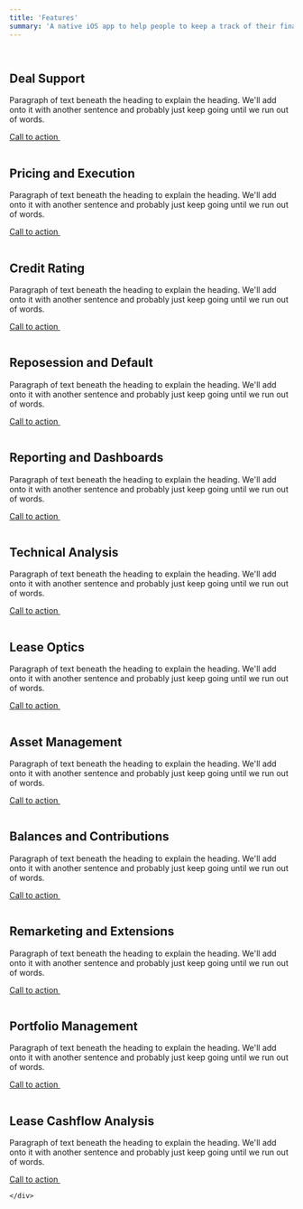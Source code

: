 ```yaml
---
title: 'Features'
summary: 'A native iOS app to help people to keep a track of their finances by providing easy-to use tracking and organising capabilities.'
---
```



<div class="row g-4 py-5 row-cols-1 row-cols-lg-3">
      <div class="feature col">
        <div class="feature-icon bg-primary bg-gradient">
          <svg class="bi" width="1em" height="1em"><use xlink:href="#collection"></use></svg>
        </div>
        <h2>Deal Support</h2>
        <p>Paragraph of text beneath the heading to explain the heading. We'll add onto it with another sentence and probably just keep going until we run out of words.</p>
        <a href="#" class="icon-link">
          Call to action
          <svg class="bi" width="1em" height="1em"><use xlink:href="#chevron-right"></use></svg>
        </a>
      </div>
      <div class="feature col">
        <div class="feature-icon bg-primary bg-gradient">
          <svg class="bi" width="1em" height="1em"><use xlink:href="#people-circle"></use></svg>
        </div>
        <h2>Pricing and Execution</h2>
        <p>Paragraph of text beneath the heading to explain the heading. We'll add onto it with another sentence and probably just keep going until we run out of words.</p>
        <a href="#" class="icon-link">
          Call to action
          <svg class="bi" width="1em" height="1em"><use xlink:href="#chevron-right"></use></svg>
        </a>
      </div>
      <div class="feature col">
        <div class="feature-icon bg-primary bg-gradient">
          <svg class="bi" width="1em" height="1em"><use xlink:href="#toggles2"></use></svg>
        </div>
        <h2>Credit Rating</h2>
        <p>Paragraph of text beneath the heading to explain the heading. We'll add onto it with another sentence and probably just keep going until we run out of words.</p>
        <a href="#" class="icon-link">
          Call to action
          <svg class="bi" width="1em" height="1em"><use xlink:href="#chevron-right"></use></svg>
        </a>
      </div>
      <div class="feature col">
        <div class="feature-icon bg-primary bg-gradient">
          <svg class="bi" width="1em" height="1em"><use xlink:href="#toggles2"></use></svg>
        </div>
        <h2>Reposession and Default</h2>
        <p>Paragraph of text beneath the heading to explain the heading. We'll add onto it with another sentence and probably just keep going until we run out of words.</p>
        <a href="#" class="icon-link">
          Call to action
          <svg class="bi" width="1em" height="1em"><use xlink:href="#chevron-right"></use></svg>
        </a>
      </div>
    <div class="feature col">
        <div class="feature-icon bg-primary bg-gradient">
          <svg class="bi" width="1em" height="1em"><use xlink:href="#toggles2"></use></svg>
        </div>
        <h2>Reporting and Dashboards</h2>
        <p>Paragraph of text beneath the heading to explain the heading. We'll add onto it with another sentence and probably just keep going until we run out of words.</p>
        <a href="#" class="icon-link">
          Call to action
          <svg class="bi" width="1em" height="1em"><use xlink:href="#chevron-right"></use></svg>
        </a>
      </div>
      <div class="feature col">
        <div class="feature-icon bg-primary bg-gradient">
          <svg class="bi" width="1em" height="1em"><use xlink:href="#toggles2"></use></svg>
        </div>
        <h2>Technical Analysis</h2>
        <p>Paragraph of text beneath the heading to explain the heading. We'll add onto it with another sentence and probably just keep going until we run out of words.</p>
        <a href="#" class="icon-link">
          Call to action
          <svg class="bi" width="1em" height="1em"><use xlink:href="#chevron-right"></use></svg>
        </a>
      </div>
      <div class="feature col">
        <div class="feature-icon bg-primary bg-gradient">
          <svg class="bi" width="1em" height="1em"><use xlink:href="#toggles2"></use></svg>
        </div>
        <h2>Lease Optics</h2>
        <p>Paragraph of text beneath the heading to explain the heading. We'll add onto it with another sentence and probably just keep going until we run out of words.</p>
        <a href="#" class="icon-link">
          Call to action
          <svg class="bi" width="1em" height="1em"><use xlink:href="#chevron-right"></use></svg>
        </a>
      </div>
      <div class="feature col">
        <div class="feature-icon bg-primary bg-gradient">
          <svg class="bi" width="1em" height="1em"><use xlink:href="#toggles2"></use></svg>
        </div>
        <h2>Asset Management</h2>
        <p>Paragraph of text beneath the heading to explain the heading. We'll add onto it with another sentence and probably just keep going until we run out of words.</p>
        <a href="#" class="icon-link">
          Call to action
          <svg class="bi" width="1em" height="1em"><use xlink:href="#chevron-right"></use></svg>
        </a>
      </div>
      <div class="feature col">
        <div class="feature-icon bg-primary bg-gradient">
          <svg class="bi" width="1em" height="1em"><use xlink:href="#toggles2"></use></svg>
        </div>
        <h2>Balances and Contributions</h2>
        <p>Paragraph of text beneath the heading to explain the heading. We'll add onto it with another sentence and probably just keep going until we run out of words.</p>
        <a href="#" class="icon-link">
          Call to action
          <svg class="bi" width="1em" height="1em"><use xlink:href="#chevron-right"></use></svg>
        </a>
      </div>
      <div class="feature col">
        <div class="feature-icon bg-primary bg-gradient">
          <svg class="bi" width="1em" height="1em"><use xlink:href="#toggles2"></use></svg>
        </div>
        <h2>Remarketing and Extensions</h2>
        <p>Paragraph of text beneath the heading to explain the heading. We'll add onto it with another sentence and probably just keep going until we run out of words.</p>
        <a href="#" class="icon-link">
          Call to action
          <svg class="bi" width="1em" height="1em"><use xlink:href="#chevron-right"></use></svg>
        </a>
      </div>
      <div class="feature col">
        <div class="feature-icon bg-primary bg-gradient">
          <svg class="bi" width="1em" height="1em"><use xlink:href="#toggles2"></use></svg>
        </div>
        <h2>Portfolio Management</h2>
        <p>Paragraph of text beneath the heading to explain the heading. We'll add onto it with another sentence and probably just keep going until we run out of words.</p>
        <a href="#" class="icon-link">
          Call to action
          <svg class="bi" width="1em" height="1em"><use xlink:href="#chevron-right"></use></svg>
        </a>
      </div>
      <div class="feature col">
        <div class="feature-icon bg-primary bg-gradient">
          <svg class="bi" width="1em" height="1em"><use xlink:href="#toggles2"></use></svg>
        </div>
        <h2>Lease Cashflow Analysis</h2>
        <p>Paragraph of text beneath the heading to explain the heading. We'll add onto it with another sentence and probably just keep going until we run out of words.</p>
        <a href="#" class="icon-link">
          Call to action
          <svg class="bi" width="1em" height="1em"><use xlink:href="#chevron-right"></use></svg>
        </a>
      </div>

    </div>

